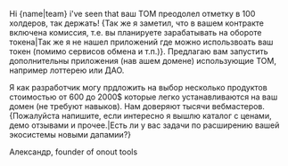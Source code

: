 Hi {name|team} i've seen that ваш ТОМ преодолел отметку в 100 холдеров, так держать! {Так же я заметил, что в вашем контракте включена комиссия, т.е. вы планируете зарабатывать на обороте токена|Так же я не нашел приложений где можно использвоать ваш токен (помимо сервисов обмена и т.п.)}. Предлагаю вам запустить дополнительны приложения (нав ашем домене) использующие ТОМ, например лоттерею или ДАО. 

Я как разработчик могу прдложить на выбор несколько продуктов стоимостью от 600 до 2000$ которые легко устанавливаются на ваш домен (не требуют навыков). Нам доверяют тысячи вебмастеров. {Пожалуйста напишите, если интересно я вышлю каталог с ценами, демо отзывами и прочее.|Есть ли у вас задачи по расширению вашей экосистемы новыми дапамии?}

Александр, founder of onout tools
